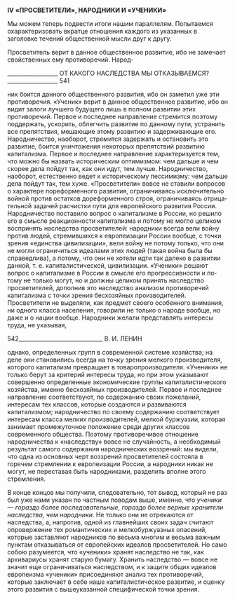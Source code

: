 **IV** **«ПРОСВЕТИТЕЛИ», НАРОДНИКИ И «УЧЕНИКИ»**

Мы можем теперь подвести итоги нашим параллелям. Попытаемся охарактеризовать вкратце отношения каждого из указанных в заголовке течений общественной мысли друг к другу.

Просветитель верит в данное общественное развитие, ибо не замечает свойственных ему противоречий. Народ-

  

__________________ ОТ КАКОГО НАСЛЕДСТВА МЫ ОТКАЗЫВАЕМСЯ?__________________ 541

ник боится данного общественного развития, ибо он заметил уже эти противоречия. «Ученик» верит в данное общественное развитие, ибо он видит залоги лучшего буду­щего лишь в полном развитии этих противоречий. Первое и последнее направление стремится поэтому поддержать, ускорить, облегчить развитие по данному пути, устра­нить все препятствия, мешающие этому развитию и задерживающие его. Народничест­во, наоборот, стремится задержать и остановить это развитие, боится уничтожения не­которых препятствий развитию капитализма. Первое и последнее направление характе­ризуется тем, что можно бы назвать историческим оптимизмом: чем дальше и чем ско­рее дела пойдут так, как они идут, тем лучше. Народничество, наоборот, естественно ведет к историческому пессимизму: чем дальше дела пойдут так, тем хуже. «Просвети­тели» вовсе не ставили вопросов о характере пореформенного развития, ограничиваясь исключительно войной против остатков дореформенного строя, ограничиваясь отрица­тельной задачей расчистки пути для европейского развития России. Народничество по­ставило вопрос о капитализме в России, но решило его в смысле реакционности капи­тализма и потому не могло целиком воспринять наследства просветителей: народники всегда вели войну против людей, стремившихся к европеизации России вообще, с точ­ки зрения «единства цивилизации», вели войну не потому только, что они не могли ог­раничиться идеалами этих людей (такая война была бы справедлива), а потому, что они не хотели идти так далеко в развитии данной, т. е. капиталистической, цивилизации. «Ученики» решают вопрос о капитализме в России в смысле его прогрессивности и по­тому не только могут, но и должны целиком принять наследство просветителей, допол­нив это наследство анализом противоречий капитализма с точки зрения бесхозяйных производителей. Просветители не выделяли, как предмет своего особенного внимания, ни одного класса населения, говорили не только о народе вообще, но даже и о нации вообще. Народники желали представлять интересы труда, не указывая,

  

542______________________________ В. И. ЛЕНИН

однако, определенных групп в современной системе хозяйства; на деле они станови­лись всегда на точку зрения мелкого производителя, которого капитализм превращает в товаропроизводителя. «Ученики» не только берут за критерий интересы труда, но при этом указывают совершенно определенные экономические группы капиталистического хозяйства, именно бесхозяйных производителей. Первое и последнее направление со­ответствуют, по содержанию своих пожеланий, интересам тех классов, которые созда­ются и развиваются капитализмом; народничество по своему содержанию соответству­ет интересам класса мелких производителей, мелкой буржуазии, которая занимает промежуточное положение среди других классов современного общества. Поэтому противоречивое отношение народничества к «наследству» вовсе не случайность, а не­обходимый результат самого содержания народнических воззрений: мы видели, что одна из основных черт воззрений просветителей состояла в горячем стремлении к ев­ропеизации России, а народники никак не могут, не переставая быть народниками, раз­делить вполне этого стремления.

В конце концов мы получили, следовательно, тот вывод, который не раз был уже нами указан по частным поводам выше, именно, что _ученики_ — _гораздо более последо­вательные, гораздо более верные хранители наследства, чем народники._ Не только они не отрекаются от наследства, а, напротив, одной из главнейших своих задач считают опровержение тех романтических и мелкобуржуазных опасений, которые заставляют народников по весьма многим и весьма важным пунктам отказываться от европейских идеалов просветителей. Но само собою разумеется, что «ученики» хранят наследство не так, как архивариусы хранят старую бумагу. Хранить наследство — вовсе не значит еще ограничиваться наследством, и к защите общих идеалов европеизма «ученики» присоединяют анализ тех противоречий, которые заключает в себе наше капиталисти­ческое развитие, и оценку этого развития с вышеуказанной специфической точки зре­ния.